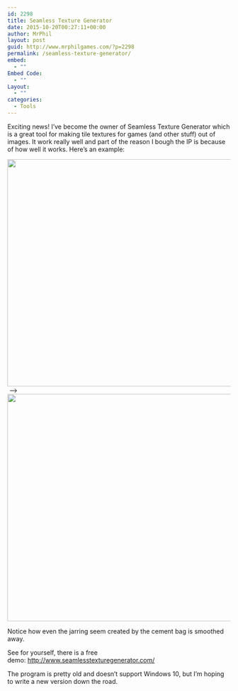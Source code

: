 ```yaml
---
id: 2298
title: Seamless Texture Generator
date: 2015-10-20T00:27:11+00:00
author: MrPhil
layout: post
guid: http://www.mrphilgames.com/?p=2298
permalink: /seamless-texture-generator/
embed:
  - ""
Embed Code:
  - ""
Layout:
  - ""
categories:
  - Tools
---
```

Exciting news! I&#8217;ve become the owner of Seamless Texture Generator which is a great tool for making tile textures for games (and other stuff) out of images. It work really well and part of the reason I bough the IP is because of how well it works. Here&#8217;s an example:

<img class="alignnone" src="http://www.seamlesstexturegenerator.com/example-006-input.jpg" alt="" width="512" height="512" /> &#8212;->   <img class="alignnone" src="http://www.seamlesstexturegenerator.com/example-006-output.jpg" alt="" width="512" height="512" />

Notice how even the jarring seem created by the cement bag is smoothed away.

See for yourself, there is a free demo: <http://www.seamlesstexturegenerator.com/>

The program is pretty old and doesn&#8217;t support Windows 10, but I&#8217;m hoping to write a new version down the road.